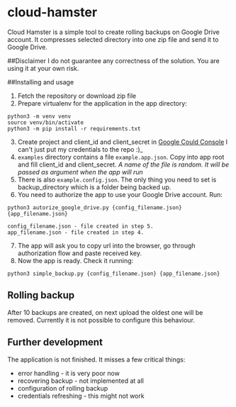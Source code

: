 # cloud-hamster
Cloud Hamster is a simple tool to create rolling backups on Google Drive account. It compresses selected directory into
one zip file and send it to Google Drive.

##Disclaimer
I do not guarantee any correctness of the solution. You are using it at your own risk.

##Installing and usage

1. Fetch the repository or download zip file
2. Prepare virtualenv for the application in the app directory:
```buildoutcfg
python3 -m venv venv
source venv/bin/activate
python3 -m pip install -r requirements.txt

```

3. Create project and client_id and client_secret in [Google Could Console](https://console.developers.google.com/apis/dashboard)
I can't just put my credentials to the repo :)_
4. `examples` directory contains a file `example.app.json`. Copy into app root and fill client_id and client_secret.
_A name of the file is random. It will be passed as argument when the app will run_
5. There is also `example.config.json`. The only thing you need to set is backup_directory which is a folder being backed up.
6. You need to authorize the app to use your Google Drive account. Run:
```
python3 autorize_google_drive.py {config_filename.json} {app_filename.json}

config_filename.json - file created in step 5.
app_filename.json - file created in step 4.
```
7. The app will ask you to copy url into the browser, go through authorization flow and paste received key.
8. Now the app is ready. Check it running:
```
python3 simple_backup.py {config_filename.json} {app_filename.json}

```

## Rolling backup
After 10 backups are created, on next upload the oldest one will be removed. Currently it is not possible to configure
this behaviour.

## Further development

The application is not finished. It misses a few critical things:
* error handling - it is very poor now
* recovering backup - not implemented at all
* configuration of rolling backup
* credentials refreshing - this might not work
